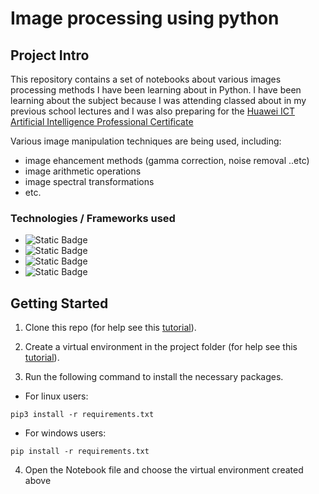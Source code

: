 # Image processing using python

## Project Intro
This repository contains a set of notebooks about various images processing methods I have been learning about in Python.
I have been learning about the subject because I was attending classed about in my previous school lectures and I was also preparing for the [Huawei ICT Artificial Intelligence Professional Certificate](https://e.huawei.com/en/talent/#/cert/product-details?certifiedProductId=275&authenticationLevel=CTYPE_CARE_HCIP&technicalField=BSH&version=2.0)

Various image manipulation techniques are being used, including:

* image ehancement methods (gamma correction, noise removal ..etc)
* image arithmetic operations 
* image spectral transformations
* etc.




### Technologies / Frameworks used 
* ![Static Badge](https://img.shields.io/badge/Python-3.8-green)
* ![Static Badge](https://img.shields.io/badge/Opencv-4.9-green)
* ![Static Badge](https://img.shields.io/badge/Numpy-1.24-green)
* ![Static Badge](https://img.shields.io/badge/Matplotlib-3.7-green)


## Getting Started

1. Clone this repo (for help see this [tutorial](https://help.github.com/articles/cloning-a-repository/)).
    
2. Create a virtual environment in the project folder (for help see this [tutorial](https://www.freecodecamp.org/news/how-to-setup-virtual-environments-in-python/)).

3. Run the following command to install the necessary packages.
* For linux users:
```
pip3 install -r requirements.txt
```
* For windows users:
```
pip install -r requirements.txt
```
4. Open the Notebook file and choose the virtual environment created above

